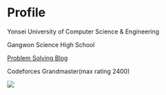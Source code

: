# Profile  

Yonsei University of Computer Science & Engineering

Gangwon Science High School

[Problem Solving Blog](https://plast.tistory.com)

Codeforces Grandmaster(max rating 2400)

[![](https://banner.codetree.ai/v1/banner/plast2)](https://www.codetree.ai/profiles/plast2)
